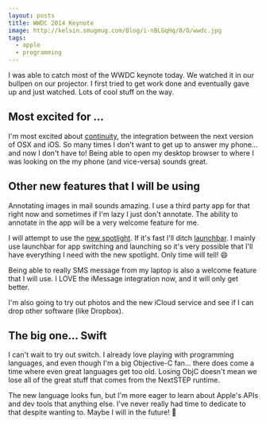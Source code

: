 ```yaml
---
layout: posts
title: WWDC 2014 Keynote
image: http://kelsin.smugmug.com/Blog/i-nBLGqHq/0/O/wwdc.jpg
tags:
  - apple
  - programming
---
```


I was able to catch most of the WWDC keynote today. We watched it in our bullpen
on our projector. I first tried to get work done and eventually gave up and just
watched. Lots of cool stuff on the way.

## Most excited for ...

I'm most excited about [continuity](http://www.apple.com/ios/ios8/continuity/),
the integration between the next version of OSX and iOS. So many times I don't
want to get up to answer my phone... and now I don't have to! Being able to open
my desktop browser to where I was looking on the my phone (and vice-versa)
sounds great.

## Other new features that I will be using

Annotating images in mail sounds amazing. I use a third party app for that right
now and sometimes if I'm lazy I just don't annotate. The ability to annotate in
the app will be a very welcome feature for me.

I will attempt to use the
[new spotlight](http://www.apple.com/osx/preview/design/#spotlight-gallery). If
it's fast I'll ditch
[launchbar](http://www.obdev.at/products/launchbar/index.html). I mainly use
launchbar for app switching and launching so it's very possible that I'll have
everything I need with the new spotlight. Only time will tell! :smile:

Being able to really SMS message from my laptop is also a welcome feature that I
will use. I LOVE the iMessage integration now, and it will only get better.

I'm also going to try out photos and the new iCloud service and see if I can
drop other software (like Dropbox).

## The big one... Swift

I can't wait to try out switch. I already love playing with programming
languages, and even though I'm a big Objective-C fan... there does come a time
where even great languages get too old. Losing ObjC doesn't mean we lose all of
the great stuff that comes from the NextSTEP runtime.

The new language looks fun, but I'm more eager to learn about Apple's APIs and
dev tools that anything else. I've never really had time to dedicate to that
despite wanting to. Maybe I will in the future! :pray:
